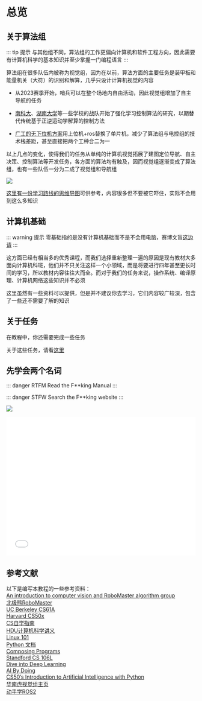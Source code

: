 # 总览
## 关于算法组
::: tip 提示
与其他组不同，算法组的工作更偏向计算机和软件工程方向，因此需要有计算机科学的基本知识并至少掌握一门编程语言
:::

算法组在很多队伍内被称为视觉组，因为在以前，算法方面的主要任务是装甲板和能量机关（大符）的识别和解算，几乎只设计计算机视觉的内容

- 从2023赛季开始，哨兵可以在整个场地内自由活动，因此视觉组增加了自主导航的任务

- [南科大](https://www.bilibili.com/video/BV1QA4m1w7KN)、[湖南大学](https://www.bilibili.com/video/BV1um411r7oj)等一些学校的战队开始了强化学习控制算法的研究，以期替代传统基于正逆运动学解算的控制方法

- [广工的无下位机方案](https://github.com/rm-controls)用上位机+ros替换了单片机，减少了算法组与电控组的技术栈差距，甚至直接把两个工种合二为一

以上几点的变化，使得我们的任务从单纯的计算机视觉拓展了建图定位导航、自主决策、控制算法等开发任务，各方面的算法均有触及，因而视觉组逐渐变成了算法组，也有一些队伍一分为二成了视觉组和导航组

![](/Image_1713863204116.jpg)

[这里有一份学习路线的思维导图](https://www.processon.com/view/link/6236db1a5653bb071e70457b)可供参考，内容很多但不要被它吓住，实际不会用到这么多知识

## 计算机基础
::: warning 提示
零基础指的是没有计算机基础而不是不会用电脑，赛博文盲[这边请](https://cyber.gledos.science/skills/index.html)
:::

这方面已经有相当多的优秀课程，而我们选择重新整理一遍的原因是现有教材大多面向计算机科班，他们并不只关注这样一个小领域，而是将要进行四年甚至更长时间的学习，所以教材内容往往大而全。而对于我们的任务来说，操作系统、编译原理、计算机网络这些知识并不必须

这里虽然有一些资料可以提供，但是并不建议你去学习，它们内容较广较深，包含了一些还不需要了解的知识

## 关于任务
在教程中，你还需要完成一些任务

关于这些任务，请看[这里](tasks/)

## 先学会两个名词
::: danger RTFM
Read the F**king Manual
:::

::: danger STFW
Search the F**king website
:::

![](/images.jpg)

<iframe src="//player.bilibili.com/player.html?bvid=BV1om4y1H71S&autoplay=false" scrolling="no" border="0" frameborder="no" framespacing="0" allowfullscreen="true" style="width: 100%;height: 23rem;border: none;"></iframe>
<!--  -->

## 参考文献
以下是编写本教程的一些参考资料：  
[An introduction to computer vision and RoboMaster algorithm group](https://github.com/NeoZng/vision_tutorial)  
[北极熊RoboMaster](https://flowus.cn/lihanchen/share/d2e24166-8a8d-4262-a4b4-b4d25f52d890)  
[UC Berkeley CS61A](https://cs61a.org/)  
[Harvard CS50x](https://cs50.harvard.edu/x/)  
[CS自学指南](https://csdiy.wiki/)  
[HDU计算机科学讲义](https://hdu-cs.wiki/)  
[Linux 101](https://101.lug.ustc.edu.cn)  
[Python 文档](https://docs.python.org/zh-cn/3/)  
[Composing Programs](https://www.composingprograms.com/)  
[Standford CS 106L](https://web.stanford.edu/class/cs106l/)  
[Dive into Deep Learning](https://d2l.ai/)  
[AI By Doing](https://aibydoing.com)  
[CS50’s Introduction to Artificial Intelligence with Python](https://cs50.harvard.edu/ai)  
[华南虎视觉组主页](https://vision.scutbot.cn/)  
[动手学ROS2](https://fishros.com/d2lros2/)  